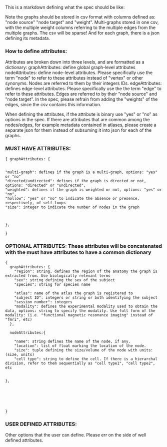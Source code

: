 This is a markdown defining what the spec should be like:

Note the graphs should be stored in csv format with columns defined as: "node source" "node target" and "weight". Multi-graphs stored in one csv, with the multiple weight columns referring to the multiple edges from the multiple graphs.
The csv will be sparse!
And for each graph, there is a json defining its metadata.

### How to define attributes:
Attributes are broken down into three levels, and are formatted as a dictionary:
graphAttributes: define global graph-level attributes
nodeAttributes: define node-level attributes. Please specifically use the term "node" to refer to these attributes instead of "vertex" or other synonyms. Nodes are referred to them by their integers IDs.
edgeAttributes: defines edge-level attributes. Please specifically use the the term "edge" to refer to these attributes. Edges are referred to by their "node source" and "node target". In the spec, please refrain from adding the "weights" of the edges, since the csv contains this information.

When defining the attributes, if the attribute is binary use "yes" or "no" as options in the spec.
If there are attributes that are common among the nodes/edges, for example metadata contained in atlases, please create a separate json for them instead of subsuming it into json for each of the graphs.
### MUST HAVE ATTRIBUTES:
```
{ graphAttributes: {


"multi-graph": defines if the graph is a multi-graph, options: "yes" or "no"
"directed/undirected": defines if the graph is directed or not, options: "directed" or "undirected",
"weighted": defines if the graph is weighted or not, options: "yes" or "no",
"hollow": "yes" or "no" to indicate the absence or presence, respectively, of self-loops
"size": integer to indicate the number of nodes in the graph



},

}

```




### OPTIONAL ATTRIBUTES: These attributes will be concatenated with the must have attributes to have a common dictionary
```
{
  graphAttributes: {
    "region": string, defines the region of the anatomy the graph is extracted from. Use biologically relevant terms
    "sex": string defining the sex of the subject
    "species": string for species name

    "atlas": name of the atlas the graph is registered to
    "subject ID": integers or string or both identifying the subject
    "session number": integers
    "modality": defines the experimental modality used to obtain the data, options: string to specify the modality. Use full form of the modality: (i.e. "functional magnetic resonance imaging" instead of "fmri", etc)
  },

  nodeAttributes:{

    "name": string defines the name of the node, if any.
    "location": list of float marking the location of the node.
    "size": tuple defining the size/volume of the node with units: (size, units)
    "cell type": string to define the cell. If there is a hierarchal division, refer to them sequentially as "cell type1", "cell type2", etc


},






}
```

### USER DEFINED ATTRIBUTES:
Other options that the user can define. Please err on the side of well defined attributes.  
